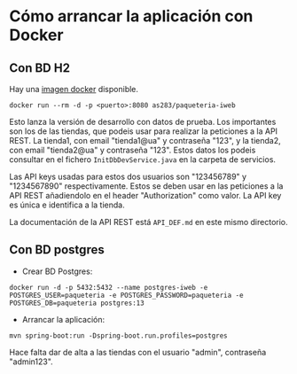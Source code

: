 # Cómo arrancar la aplicación con Docker

## Con BD H2

Hay una [imagen docker](https://hub.docker.com/r/as283/paqueteria-iweb) disponible.

`docker run --rm -d -p <puerto>:8080 as283/paqueteria-iweb`

Esto lanza la versión de desarrollo con datos de prueba. Los importantes son los de las tiendas, que podeis usar para 
realizar la peticiones a la API REST. La tienda1, con email "tienda1@ua" y contraseña "123", y la tienda2, con email 
"tienda2@ua" y contraseña "123". Estos datos los podeis consultar en el fichero `InitDbDevService.java` en la carpeta de
servicios.

Las API keys usadas para estos dos usuarios son "123456789" y "1234567890" respectivamente. Estos se deben usar en las
peticiones a la API REST añadiendolo en el header "Authorization" como valor. La API key es única e identifica a la 
tienda.

La documentación de la API REST está `API_DEF.md` en este mismo directorio.

## Con BD postgres

- Crear BD Postgres:

`docker run -d -p 5432:5432 --name postgres-iweb -e POSTGRES_USER=paqueteria -e POSTGRES_PASSWORD=paqueteria -e 
POSTGRES_DB=paqueteria postgres:13`

- Arrancar la aplicación:

`mvn spring-boot:run -Dspring-boot.run.profiles=postgres`

Hace falta dar de alta a las tiendas con el usuario "admin", contraseña "admin123".